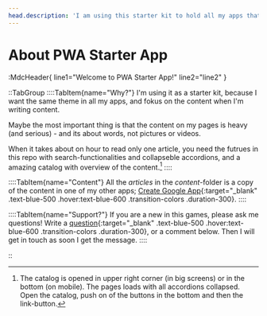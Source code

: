 ```yaml
---
head.description: 'I am using this starter kit to hold all my apps that I have on Google Play Store, because it let me focus on the content, not on the theme!'
---
```


# About PWA Starter App
:MdcHeader{ line1="Welcome to PWA Starter App!" line2="line2" }

::TabGroup
::::TabItem{name="Why?"}
I'm using it as a starter kit, because I want the same theme in all my apps, and fokus on the content when I'm writing content.

Maybe the most important thing is that the content on my pages is heavy (and serious) - and its about words, not pictures or videos. 

When it takes about on hour to read only one article, you need the futrues in this repo with search-functionalities and collapseble accordions, and a amazing catalog with overview of the content.[^1]
::::

::::TabItem{name="Content"}
All the _articles_ in the _content_-folder is a copy of the content in one of my other apps; [Create Google App](https://github.com/lovkyndig/create-google-app){:target="_blank" .text-blue-500 .hover:text-blue-600 .transition-colors .duration-300}.
::::

::::TabItem{name="Support?"}
If you are a new in this games, please ask me questions! Write a [question](https://github.com/lovkyndig/pwa-starter-app/discussions/categories/q-a){:target="_blank" .text-blue-500 .hover:text-blue-600 .transition-colors .duration-300}, or a comment below. Then I will get in touch as soon I get the message.
::::

::

[^1]: The catalog is opened in upper right corner (in big screens) or in the bottom (on mobile). The pages loads with all accordions collapsed. Open the catalog, push on of the buttons in the bottom and then the link-button.